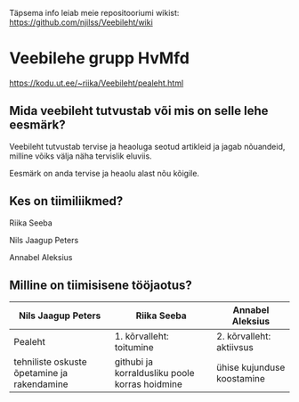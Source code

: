 Täpsema info leiab meie repositooriumi wikist: https://github.com/njilss/Veebileht/wiki

# Veebilehe grupp HvMfd

https://kodu.ut.ee/~riika/Veebileht/pealeht.html

## Mida veebileht tutvustab või mis on selle lehe eesmärk?
Veebileht tutvustab tervise ja heaoluga seotud artikleid ja jagab nõuandeid, milline võiks välja näha tervislik eluviis. 

Eesmärk on anda tervise ja heaolu alast nõu kõigile.
## Kes on tiimiliikmed?
Riika Seeba

Nils Jaagup Peters

Annabel Aleksius
## Milline on tiimisisene tööjaotus?

|Nils Jaagup Peters |Riika Seeba   | Annabel Aleksius  |
|---|---|---|
| Pealeht  | 1. kõrvalleht: toitumine  | 2. kõrvalleht: aktiivsus  |
| tehniliste oskuste õpetamine ja rakendamine | githubi ja korraldusliku poole korras hoidmine  | ühise kujunduse koostamine  |

